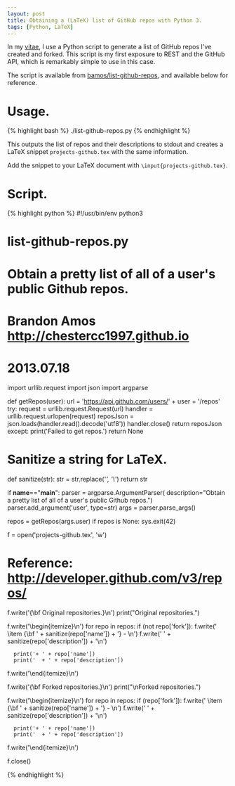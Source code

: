 ```yaml
---
layout: post
title: Obtaining a (LaTeX) list of GitHub repos with Python 3.
tags: [Python, LaTeX]
---
```


In my [vitae](http://chestercc1997.github.io/cv/), I use a Python script to
generate a list of GitHub repos I've created and forked.
This script is my first exposure to REST and the GitHub API,
which is remarkably simple to use in this case.

The script is available from
[bamos/list-github-repos](https://github.com/bamos/list-github-repos),
and available below for reference.

# Usage.

{% highlight bash %}
./list-github-repos.py <user>
{% endhighlight %}

This outputs the list of repos and their descriptions to
stdout and creates a LaTeX snippet `projects-github.tex`
with the same information.

Add the snippet to your LaTeX document with
`\input{projects-github.tex}`.

# Script.

{% highlight python %}
#!/usr/bin/env python3
#
# list-github-repos.py
# Obtain a pretty list of all of a user's public Github repos.
#
# Brandon Amos <http://chestercc1997.github.io>
# 2013.07.18

import urllib.request
import json
import argparse

def getRepos(user):
  url = 'https://api.github.com/users/' + user + '/repos'
  try:
    request = urllib.request.Request(url)
    handler = urllib.request.urlopen(request)
    reposJson = json.loads(handler.read().decode('utf8'))
    handler.close()
    return reposJson
  except:
    print('Failed to get repos.')
    return None

# Sanitize a string for LaTeX.
def sanitize(str):
  str = str.replace('_', '\\_')
  return str

if __name__=="__main__":
  parser = argparse.ArgumentParser(
    description="Obtain a pretty list of all of a user's public Github repos.")
  parser.add_argument('user', type=str)
  args = parser.parse_args()

  repos = getRepos(args.user)
  if repos is None:
    sys.exit(42)

  f = open('projects-github.tex', 'w')

  # Reference: http://developer.github.com/v3/repos/
  f.write('{\\bf Original repositories.}\n')
  print("Original repositories.")

  f.write('\\begin{itemize}\n')
  for repo in repos:
    if (not repo['fork']):
      f.write('  \\item {\\bf ' + sanitize(repo['name']) + '} - \n')
      f.write('    ' + sanitize(repo['description']) + '\n')

      print('+ ' + repo['name'])
      print('  + ' + repo['description'])
  f.write('\\end{itemize}\n')


  f.write('{\\bf Forked repositories.}\n')
  print("\nForked repositories.")

  f.write('\\begin{itemize}\n')
  for repo in repos:
    if (repo['fork']):
      f.write('  \\item {\\bf ' + sanitize(repo['name']) + '} - \n')
      f.write('    ' + sanitize(repo['description']) + '\n')

      print('+ ' + repo['name'])
      print('  + ' + repo['description'])
  f.write('\\end{itemize}\n')

  f.close()

{% endhighlight %}
